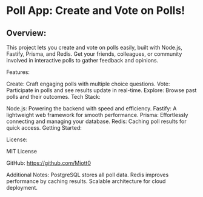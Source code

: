 
# Poll App: Create and Vote on Polls!

## Overview:

This project lets you create and vote on polls easily, built with Node.js, Fastify, Prisma, and Redis. Get your friends, colleagues, or community involved in interactive polls to gather feedback and opinions.

Features:

Create: Craft engaging polls with multiple choice questions.
Vote: Participate in polls and see results update in real-time.
Explore: Browse past polls and their outcomes.
Tech Stack:

Node.js: Powering the backend with speed and efficiency.
Fastify: A lightweight web framework for smooth performance.
Prisma: Effortlessly connecting and managing your database.
Redis: Caching poll results for quick access.
Getting Started:

License:

MIT License

GitHub: https://github.com/Miott0

Additional Notes:
PostgreSQL stores all poll data.
Redis improves performance by caching results.
Scalable architecture for cloud deployment.
